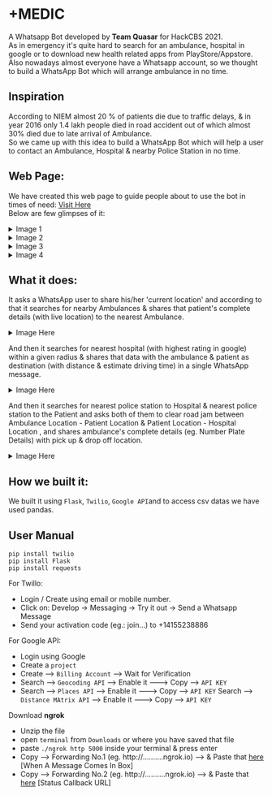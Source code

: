 # +MEDIC
A Whatsapp Bot developed by **Team Quasar** for HackCBS 2021. 
<br>
As in emergency it's quite hard to search for an ambulance, hospital in google or to download new health related apps from PlayStore/Appstore. Also nowadays almost everyone have a Whatsapp account, so we thought to build a WhatsApp Bot which will arrange ambulance in no time.

## Inspiration
According to NIEM almost 20 % of patients die due to traffic delays, & in year 2016 only 1.4 lakh people died in road accident out of which almost 30% died due to late arrival of Ambulance.
<br>
So we came up with this idea to build a WhatsApp Bot which will help a user to contact an Ambulance, Hospital & nearby Police Station in no time.

## Web Page:

We have created this web page to guide people about to use the bot in times of need: [Visit Here](https://cutt.ly/rRCQRDK)
<br>
Below are few glimpses of it: 
<details>
<summary>Image 1</summary>
<br>
  
![image](https://user-images.githubusercontent.com/74824675/139568257-9806017c-009d-4aa2-b0a3-d86a5df7f63f.png)
</details>

<details>
<summary>Image 2</summary>
<br>
  
![image](https://user-images.githubusercontent.com/74824675/139568291-68008154-4f05-4c0c-a5eb-61f22f71de22.png)
</details>

<details>
<summary>Image 3</summary>
<br>
  
![image](https://user-images.githubusercontent.com/74824675/139568363-ce995175-a58f-4954-84d3-844dc25b3443.png)
</details>

<details>
<summary>Image 4</summary>
<br>
  
![image](https://user-images.githubusercontent.com/74824675/139568349-226632df-6cec-435e-8bbc-a54779671dd9.png)
</details>


## What it does:
It asks a WhatsApp user to share his/her 'current location' and according to that it searches for nearby Ambulances & shares that patient's complete details (with live location)   to the nearest Ambulance.
<details>
<summary>Image Here</summary>
<br>
  
![image](https://user-images.githubusercontent.com/74824675/139565134-f262a6e5-f38e-477f-9221-de6b2f02a7a4.png)
</details>

And then it searches for nearest hospital (with highest rating in google) within a given radius & shares that data with the ambulance & patient as destination (with distance &     estimate driving time) in a single WhatsApp message.
<details>
<summary>Image Here</summary>
<br>
  
![image](https://user-images.githubusercontent.com/74824675/139565142-7a216e04-7e43-47f4-a819-788527b31553.png)
</details>

And then it searches for nearest police station to Hospital & nearest police station to the Patient and asks both of them to clear road jam between Ambulance Location - Patient Location & Patient Location - Hospital Location , and shares ambulance's complete details (eg. Number Plate Details) with pick up & drop off location.
<details>
<summary>Image Here</summary>
<br>
  
![image](https://user-images.githubusercontent.com/74824675/139565160-313b9b8c-f08a-45e2-a923-ef5f1bb5498a.png)
</details>

## How we built it:
We built it using `Flask`, `Twilio`, `Google API`and to access csv datas we have used pandas.

## User Manual

`pip install twilio`
<br>
`pip install Flask`
<br>
`pip install requests`

For Twillo:
<br>
* Login / Create using email or mobile number.
* Click on: Develop -> Messaging -> Try it out -> Send a Whatsapp Message
* Send your activation code (eg.: join...) to +14155238886

For Google API:
* Login using Google
* Create a `project`
* Create --> `Billing Account` --> Wait for Verification
* Search --> `Geocoding API` --> Enable it ---> Copy --> `API KEY`
* Search --> `Places API` --> Enable it ---> Copy --> `API KEY` Search --> `Distance MAtrix API` --> Enable it ---> Copy --> `API KEY`

Download **ngrok**
* Unzip the file
* open `terminal` from `Downloads` or where you have saved that file
* paste `./ngrok http 5000` inside your terminal & press enter
* Copy --> Forwarding No.1 (eg. http://..........ngrok.io) --> & Paste that [here](https://console.twilio.com/us1/develop/sms/settings/whatsapp-sandbox?frameUrl=%2Fconsole%2Fsms%2Fwhatsapp%2Fsandbox%3Fx-target-region%3Dus1) [When A Message Comes In Box]
* Copy --> Forwarding No.2 (eg. http://..........ngrok.io) --> & Paste that [here](https://console.twilio.com/us1/develop/sms/settings/whatsapp-sandbox?frameUrl=%2Fconsole%2Fsms%2Fwhatsapp%2Fsandbox%3Fx-target-region%3Dus1) [Status Callback URL]

